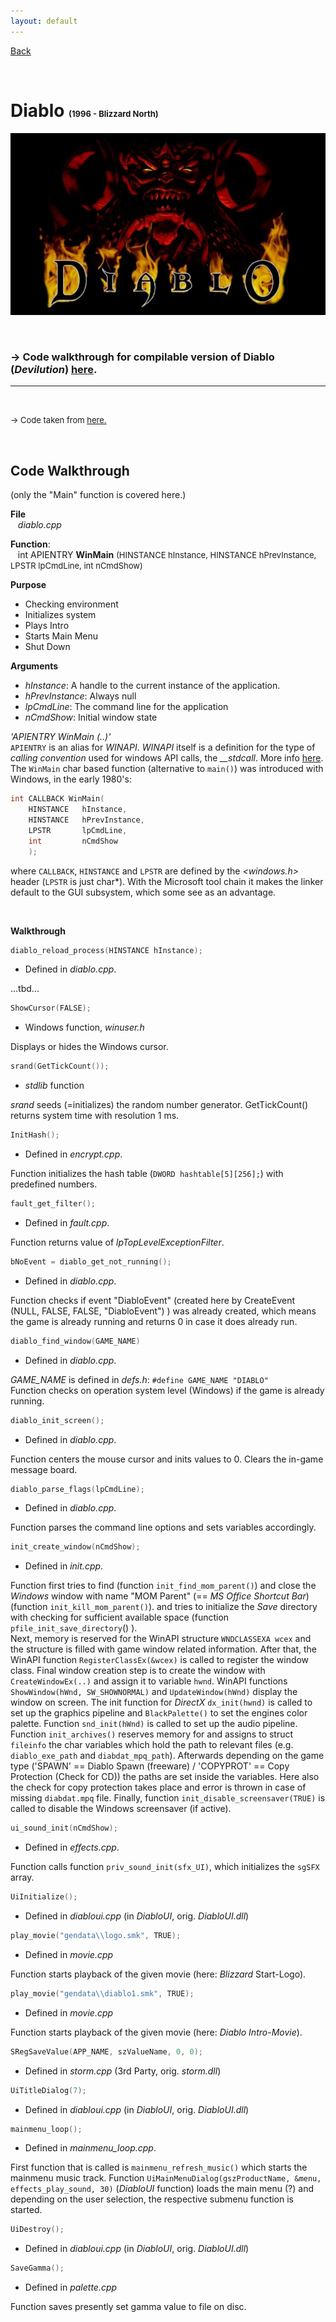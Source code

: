 ```yaml
---
layout: default
---
```


[Back](../../)

&nbsp;

# Diablo <font size="-1">(1996 - Blizzard North)</font>  

![d1](../../assets/pics/diablo_cover.png)    

&nbsp;

### &rarr; Code walkthrough for compilable version of Diablo (*Devilution*) [here](./code_wt_devilution_main.md).  
---

&nbsp;

<font size="-1">&rarr; Code taken from <a href="https://github.com/diasurgical/devilution">here.</a></font>  

&nbsp;

## Code Walkthrough  

(only the "Main" function is covered here.)

**File**  
&nbsp;&nbsp;&nbsp;*diablo.cpp*  

**Function**:   
&nbsp;&nbsp;&nbsp;int APIENTRY **WinMain** <font size="-1">(HINSTANCE hInstance, HINSTANCE hPrevInstance, LPSTR lpCmdLine, int nCmdShow)</font>   

**Purpose**  
- Checking environment
- Initializes system
- Plays Intro
- Starts Main Menu
- Shut Down
&nbsp;

**Arguments**
- *hInstance*: A handle to the current instance of the application.
- *hPrevInstance*: Always null
- *lpCmdLine*: The command line for the application
- *nCmdShow*: Initial window state
&nbsp;  

*'APIENTRY WinMain (..)'*  
``APIENTRY`` is an alias for *WINAPI*. *WINAPI* itself is a definition for the type of *calling convention* used for windows API calls, the *__stdcall*. More info [here](../c_cpp.html#ch1-12).  
The ``WinMain`` char based function (alternative to `main()`) was introduced with Windows, in the early 1980's:  
```c
int CALLBACK WinMain(
    HINSTANCE   hInstance,
    HINSTANCE   hPrevInstance,
    LPSTR       lpCmdLine,
    int         nCmdShow
    );
```
where ``CALLBACK``, ``HINSTANCE`` and ``LPSTR`` are defined by the *\<windows.h\>* header (``LPSTR`` is just char*). With the Microsoft tool chain it makes the linker default to the GUI subsystem, which some see as an advantage. 


&nbsp;

**Walkthrough**  

```c
diablo_reload_process(HINSTANCE hInstance);
```
- Defined in *diablo.cpp*.  

...tbd...

```c
ShowCursor(FALSE);
```
- Windows function, *winuser.h*  

Displays or hides the Windows cursor.

```c
srand(GetTickCount());
```
- *stdlib* function  

*srand* seeds (=initializes) the random number generator. GetTickCount() returns system time with resolution 1 ms.

```c
InitHash();
```
- Defined in *encrypt.cpp*.  

Function initializes the hash table (``DWORD hashtable[5][256];``) with predefined numbers.  

```c
fault_get_filter();
```
- Defined in *fault.cpp*.  

Function returns value of *lpTopLevelExceptionFilter*.

```c
bNoEvent = diablo_get_not_running();
```
- Defined in *diablo.cpp*.  

Function checks if event "DiabloEvent" (created here by CreateEvent (NULL, FALSE, FALSE, "DiabloEvent") ) was already created, which means the game is already running and returns 0 in case it does already run.

```c
diablo_find_window(GAME_NAME)
```
- Defined in *diablo.cpp*.  

*GAME_NAME* is defined in *defs.h*: `#define GAME_NAME "DIABLO"`  
Function checks on operation system level (Windows) if the game is already running.  

```c
diablo_init_screen();
```
- Defined in *diablo.cpp*.  

Function centers the mouse cursor and inits values to 0.
Clears the in-game message board.

```c
diablo_parse_flags(lpCmdLine);
```
- Defined in *diablo.cpp*.  

Function parses the command line options and sets variables accordingly.

```c
init_create_window(nCmdShow);
```
- Defined in *init.cpp*.  

Function first tries to find (function `init_find_mom_parent()`) and close the *Windows* window with name "MOM Parent" (== *MS Office Shortcut Bar*) (function `init_kill_mom_parent()`). and tries to initialize the *Save* directory with checking for sufficient available space (function ``pfile_init_save_directory``() ).  
Next, memory is reserved for the WinAPI structure `WNDCLASSEXA wcex` and the structure is filled with game window related information. After that, the WinAPI function `RegisterClassEx(&wcex)` is called to register the window class. Final window creation step is to create the window with `CreateWindowEx(..)` and assign it to variable `hwnd`. WinAPI functions `ShowWindow(hWnd, SW_SHOWNORMAL)` and `UpdateWindow(hWnd)` display the window on screen. The init function for *DirectX* `dx_init(hwnd)` is called to set up the graphics pipeline and `BlackPalette()` to set the engines color palette. Function `snd_init(hWnd)` is called to set up the audio pipeline.  
Function `init_archives()` reserves memory for and assigns to struct ``fileinfo`` the char variables which hold the path to relevant files (e.g. ``diablo_exe_path`` and ``diabdat_mpq_path``). Afterwards depending on the game type ('SPAWN' == Diablo Spawn (freeware) / 'COPYPROT' == Copy Protection (Check for CD)) the paths are set inside the variables. Here also the check for copy protection takes place and error is thrown in case of missing ``diabdat.mpq`` file. Finally, function `init_disable_screensaver(TRUE)` is called to disable the Windows screensaver (if active).  

```c
ui_sound_init(nCmdShow);
```
- Defined in *effects.cpp*.  

Function calls function `priv_sound_init(sfx_UI)`, which initializes the ``sgSFX`` array.  

```c
UiInitialize();
```
- Defined in *diabloui.cpp* (in *DiabloUI*, orig. *DiabloUI.dll*)  

```c
play_movie("gendata\\logo.smk", TRUE);
```
- Defined in *movie.cpp*  

Function starts playback of the given movie (here: *Blizzard* Start-Logo).

```c
play_movie("gendata\\diablo1.smk", TRUE);
```
- Defined in *movie.cpp*  

Function starts playback of the given movie (here: *Diablo Intro-Movie*).  

```c
SRegSaveValue(APP_NAME, szValueName, 0, 0);
```
- Defined in *storm.cpp* (3rd Party, orig. *storm.dll*) 

```c
UiTitleDialog(7);
```
- Defined in *diabloui.cpp* (in *DiabloUI*, orig. *DiabloUI.dll*)  

```c
mainmenu_loop();
```
- Defined in *mainmenu_loop.cpp*.

First function that is called is `mainmenu_refresh_music()` which starts the mainmenu music track. Function `UiMainMenuDialog(gszProductName, &menu, effects_play_sound, 30)`  (*DiabloUI* function) loads the main menu (?) and depending on the user selection, the respective submenu function is started. 


```c
UiDestroy();
```
- Defined in *diabloui.cpp* (in *DiabloUI*, orig. *DiabloUI.dll*)  



```c
SaveGamma();
```
- Defined in *palette.cpp*  

Function saves presently set gamma value to file on disc.

